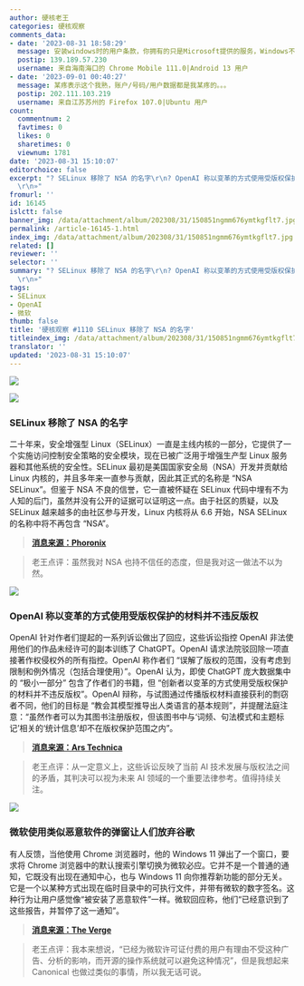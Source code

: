```yaml
---
author: 硬核老王
categories: 硬核观察
comments_data:
- date: '2023-08-31 18:58:29'
  message: 安装windows时的用户条款，你拥有的只是Microsoft提供的服务，Windows不是一个软体，而是一项服务，所以事实上你不拥有任何东西
  postip: 139.189.57.230
  username: 来自海南海口的 Chrome Mobile 111.0|Android 13 用户
- date: '2023-09-01 00:40:27'
  message: 某疼表示这个我熟，账户/号码/用户数据都是我某疼的。。。
  postip: 202.111.103.219
  username: 来自江苏苏州的 Firefox 107.0|Ubuntu 用户
count:
  commentnum: 2
  favtimes: 0
  likes: 0
  sharetimes: 0
  viewnum: 1781
date: '2023-08-31 15:10:07'
editorchoice: false
excerpt: "? SELinux 移除了 NSA 的名字\r\n? OpenAI 称以变革的方式使用受版权保护的材料并不违反版权\r\n? 微软使用类似恶意软件的弹窗让人们放弃谷歌\r\n»
  \r\n»"
fromurl: ''
id: 16145
islctt: false
banner_img: /data/attachment/album/202308/31/150851ngmm676ymtkgflt7.jpg
permalink: /article-16145-1.html
index_img: /data/attachment/album/202308/31/150851ngmm676ymtkgflt7.jpg
related: []
reviewer: ''
selector: ''
summary: "? SELinux 移除了 NSA 的名字\r\n? OpenAI 称以变革的方式使用受版权保护的材料并不违反版权\r\n? 微软使用类似恶意软件的弹窗让人们放弃谷歌\r\n»
  \r\n»"
tags:
- SELinux
- OpenAI
- 微软
thumb: false
title: '硬核观察 #1110 SELinux 移除了 NSA 的名字'
titleindex_img: /data/attachment/album/202308/31/150851ngmm676ymtkgflt7.jpg
translator: ''
updated: '2023-08-31 15:10:07'
---
```


![](/data/attachment/album/202308/31/150851ngmm676ymtkgflt7.jpg)


![](/data/attachment/album/202308/31/150907rsrjscjs9em22msr.jpg)


### SELinux 移除了 NSA 的名字


二十年来，安全增强型 Linux（SELinux）一直是主线内核的一部分，它提供了一个实施访问控制安全策略的安全模块，现在已被广泛用于增强生产型 Linux 服务器和其他系统的安全性。SELinux 最初是美国国家安全局（NSA）开发并贡献给 Linux 内核的，并且多年来一直参与贡献，因此其正式的名称是 “NSA SELinux”。但鉴于 NSA 不良的信誉，它一直被怀疑在 SELinux 代码中埋有不为人知的后门，虽然并没有公开的证据可以证明这一点。由于社区的质疑，以及 SELinux 越来越多的由社区参与开发，Linux 内核将从 6.6 开始，NSA SELinux 的名称中将不再包含 “NSA”。



> 
> **[消息来源：Phoronix](https://www.phoronix.com/news/SELinux-Drops-NSA-References)**
> 
> 
> 



> 
> 老王点评：虽然我对 NSA 也持不信任的态度，但是我对这一做法不以为然。
> 
> 
> 


![](/data/attachment/album/202308/31/150922pqjjyolqkvuqawo4.jpg)


### OpenAI 称以变革的方式使用受版权保护的材料并不违反版权


OpenAI 针对作者们提起的一系列诉讼做出了回应，这些诉讼指控 OpenAI 非法使用他们的作品未经许可的副本训练了 ChatGPT。OpenAI 请求法院驳回除一项直接著作权侵权外的所有指控。OpenAI 称作者们 “误解了版权的范围，没有考虑到限制和例外情况（包括合理使用）”。OpenAI 认为，即使 ChatGPT 庞大数据集中的 “极小一部分” 包含了作者们的书籍，但 “创新者以变革的方式使用受版权保护的材料并不违反版权”。OpenAI 辩称，与试图通过传播版权材料直接获利的剽窃者不同，他们的目标是 “教会其模型推导出人类语言的基本规则”，并提醒法庭注意：“虽然作者可以为其图书注册版权，但该图书中与‘词频、句法模式和主题标记’相关的‘统计信息’却不在版权保护范围之内”。



> 
> **[消息来源：Ars Technica](https://arstechnica.com/tech-policy/2023/08/openai-disputes-authors-claims-that-every-chatgpt-response-is-a-derivative-work/)**
> 
> 
> 



> 
> 老王点评：从一定意义上，这些诉讼反映了当前 AI 技术发展与版权法之间的矛盾，其判决可以视为未来 AI 领域的一个重要法律参考。值得持续关注。
> 
> 
> 


![](/data/attachment/album/202308/31/150945dgc3t7xgtcggfzri.jpg)


### 微软使用类似恶意软件的弹窗让人们放弃谷歌


有人反馈，当他使用 Chrome 浏览器时，他的 Windows 11 弹出了一个窗口，要求将 Chrome 浏览器中的默认搜索引擎切换为微软必应。它并不是一个普通的通知，它既没有出现在通知中心，也与 Windows 11 向你推荐新功能的部分无关。它是一个以某种方式出现在临时目录中的可执行文件，并带有微软的数字签名。这种行为让用户感觉像“被安装了恶意软件”一样。微软回应称，他们“已经意识到了这些报告，并暂停了这一通知”。



> 
> **[消息来源：The Verge](https://www.theverge.com/2023/8/30/23851902/microsoft-bing-popups-windows-11-malware)**
> 
> 
> 



> 
> 老王点评：我本来想说，“已经为微软许可证付费的用户有理由不受这种广告、分析的影响，而开源的操作系统就可以避免这种情况”，但是我想起来 Canonical 也做过类似的事情，所以我无话可说。
> 
> 
>